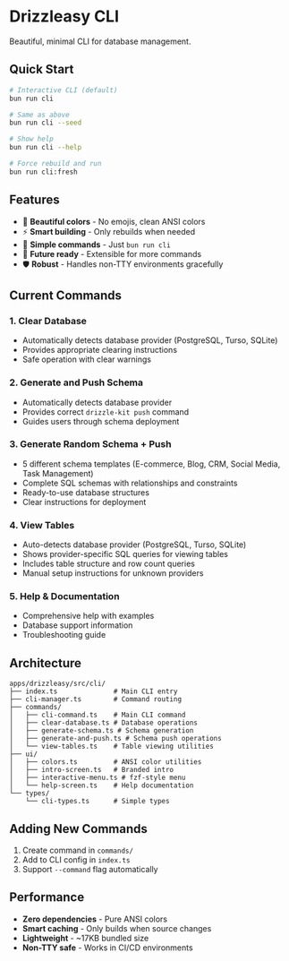 # Drizzleasy CLI

Beautiful, minimal CLI for database management.

## Quick Start

```bash
# Interactive CLI (default)
bun run cli

# Same as above
bun run cli --seed

# Show help
bun run cli --help

# Force rebuild and run
bun run cli:fresh
```

## Features

- 🎨 **Beautiful colors** - No emojis, clean ANSI colors
- ⚡ **Smart building** - Only rebuilds when needed
- 🎯 **Simple commands** - Just `bun run cli`
- 🔮 **Future ready** - Extensible for more commands
- 🛡️ **Robust** - Handles non-TTY environments gracefully

## Current Commands

### 1. Clear Database

- Automatically detects database provider (PostgreSQL, Turso, SQLite)
- Provides appropriate clearing instructions
- Safe operation with clear warnings

### 2. Generate and Push Schema

- Automatically detects database provider
- Provides correct `drizzle-kit push` command
- Guides users through schema deployment

### 3. Generate Random Schema + Push

- 5 different schema templates (E-commerce, Blog, CRM, Social Media, Task Management)
- Complete SQL schemas with relationships and constraints
- Ready-to-use database structures
- Clear instructions for deployment

### 4. View Tables

- Auto-detects database provider (PostgreSQL, Turso, SQLite)
- Shows provider-specific SQL queries for viewing tables
- Includes table structure and row count queries
- Manual setup instructions for unknown providers

### 5. Help & Documentation

- Comprehensive help with examples
- Database support information
- Troubleshooting guide

## Architecture

```
apps/drizzleasy/src/cli/
├── index.ts              # Main CLI entry
├── cli-manager.ts        # Command routing
├── commands/
│   ├── cli-command.ts    # Main CLI command
│   ├── clear-database.ts # Database operations
│   ├── generate-schema.ts # Schema generation
│   ├── generate-and-push.ts # Schema push operations
│   └── view-tables.ts    # Table viewing utilities
├── ui/
│   ├── colors.ts         # ANSI color utilities
│   ├── intro-screen.ts   # Branded intro
│   ├── interactive-menu.ts # fzf-style menu
│   └── help-screen.ts    # Help documentation
└── types/
    └── cli-types.ts      # Simple types
```

## Adding New Commands

1. Create command in `commands/`
2. Add to CLI config in `index.ts`
3. Support `--command` flag automatically

## Performance

- **Zero dependencies** - Pure ANSI colors
- **Smart caching** - Only builds when source changes
- **Lightweight** - ~17KB bundled size
- **Non-TTY safe** - Works in CI/CD environments
